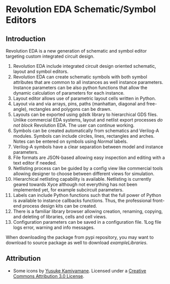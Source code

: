 # Revolution EDA Schematic/Symbol Editors

## Introduction

Revolution EDA is a new generation of schematic and symbol editor targeting custom integrated circuit design.

1. Revolution EDA include integrated circuit design oriented schematic, layout and symbol 
   editors.
2. Revolution EDA can create schematic symbols with both symbol attributes that are common to 
   all instances as well instance parameters. Instance parameters can be also python 
   functions that allow the dynamic calculation of parameters for each instance.
3. Layout editor allows use of parametric layout cells written in Python. 
4. Layout via and via arrays, pins, paths (manhattan, diagonal and free-angle), rectangles 
   and polygons can be drawn.
5. Layouts can be exported using gdstk library to hierarchical GDS files. Unlike commercial 
   EDA systems, layout and netlist export processes *do not block* Revolution EDA. The user 
   can continue working.
5. Symbols can be created automatically from schematics and Verilog-A modules. Symbols can 
   include circles, lines, rectangles and arches. Notes can be entered on symbols using *Normal* labels.
6. Verilog-A symbols have a clear separation between model and instance parameters.
7. File formats are JSON-based allowing easy inspection and editing with a text editor if 
   needed.
8. Netlisting process can be guided by a config view like commercial tools allowing designer 
   to choose between different views for simulation.
9. Hierarchical netlisting capability is available. Netlisting is currently geared towards 
   Xyce although not everything has not been implemented yet, for example subcircuit parameters.
10. Labels can include Python functions such that the full power of Python is available to 
   instance callbacks functions. Thus, the professional front-end process design kits can be created.
11. There is a familiar library browser allowing creation, renaming, copying, and deleting of 
   libraries, cells and cell views.
12. Configuration parameters can be saved in a configuration file.
1Log file logs error, warning and info messages.

When downloading the package from pypi repository, you may want to download to source package as well to download *exampleLibraries*.

## Attribution

- Some icons by [Yusuke Kamiyamane](http://p.yusukekamiyamane.com/). Licensed under a [Creative Commons Attribution 3.0 License](http://creativecommons.org/licenses/by/3.0/).

